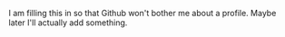 I am filling this in so that Github won't bother me about a profile.  Maybe later I'll actually add something.

<!---
arcorion/arcorion is a ✨ special ✨ repository because its `README.md` (this file) appears on your GitHub profile.
You can click the Preview link to take a look at your changes.
--->
